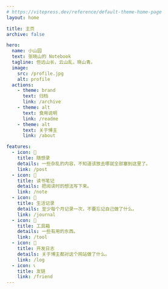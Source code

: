 ```yaml
---
# https://vitepress.dev/reference/default-theme-home-page
layout: home

title: 主页
archive: false

hero:
  name: 小山园
  text: 张晓山的 Notebook
  tagline: 但远山长，云山乱，晓山青。
  image:
    src: /profile.jpg
    alt: profile
  actions:
    - theme: brand
      text: 归档
      link: /archive
    - theme: alt
      text: 食用说明
      link: /readme
    - theme: alt
      text: 关于博主
      link: /about

features:
  - icon: 📒
    title: 随想录
    details: 一些杂乱的内容，不知道该放去哪就全部塞到这里了。
    link: /post
  - icon: 📖
    title: 读书笔记
    details: 把阅读时的想法写下来。
    link: /note
  - icon: 🍜
    title: 生活记录
    details: 至少每个月记录一次，不要忘记自己做了什么。
    link: /journal
  - icon: 🔧
    title: 工具箱
    details: 一些有用的东西。
    link: /tool
  - icon: 📆
    title: 开发日志
    details: 关于博主都对这个网站做了什么。
    link: /log
  - icon: 📞
    title: 友链
    link: /friend
---
```

